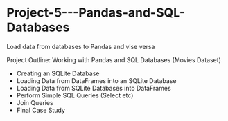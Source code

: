 # Project-5---Pandas-and-SQL-Databases
Load data from databases to Pandas and vise versa 

Project Outline: Working with Pandas and SQL Databases (Movies Dataset)
- Creating an SQLite Database
- Loading Data from DataFrames into an SQLite Database
- Loading Data from SQLite Databases into DataFrames
- Perform Simple SQL Queries (Select etc)
- Join Queries 
- Final Case Study
